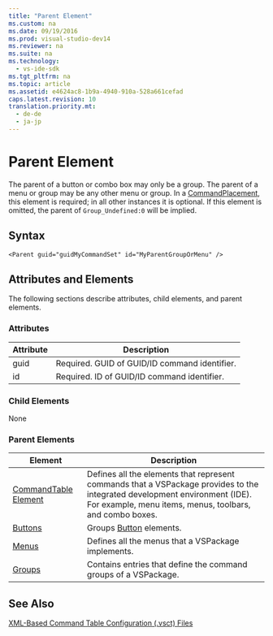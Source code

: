 ```yaml
---
title: "Parent Element"
ms.custom: na
ms.date: 09/19/2016
ms.prod: visual-studio-dev14
ms.reviewer: na
ms.suite: na
ms.technology: 
  - vs-ide-sdk
ms.tgt_pltfrm: na
ms.topic: article
ms.assetid: e4624ac8-1b9a-4940-910a-528a661cefad
caps.latest.revision: 10
translation.priority.mt: 
  - de-de
  - ja-jp
---
```

# Parent Element
The parent of a button or combo box may only be a group. The parent of a menu or group may be any other menu or group. In a [CommandPlacement](../vs140/CommandPlacement-Element.md), this element is required; in all other instances it is optional. If this element is omitted, the parent of `Group_Undefined:0` will be implied.  
  
## Syntax  
  
```  
<Parent guid="guidMyCommandSet" id="MyParentGroupOrMenu" />  
```  
  
## Attributes and Elements  
 The following sections describe attributes, child elements, and parent elements.  
  
### Attributes  
  
|Attribute|Description|  
|---------------|-----------------|  
|guid|Required. GUID of GUID/ID command identifier.|  
|id|Required. ID of GUID/ID command identifier.|  
  
### Child Elements  
 None  
  
### Parent Elements  
  
|Element|Description|  
|-------------|-----------------|  
|[CommandTable Element](../vs140/CommandTable-Element.md)|Defines all the elements that represent commands that a VSPackage provides to the integrated development environment (IDE). For example, menu items, menus, toolbars, and combo boxes.|  
|[Buttons](../vs140/Buttons-Element.md)|Groups [Button](../vs140/Button-Element.md) elements.|  
|[Menus](../vs140/Menus-Element.md)|Defines all the menus that a VSPackage implements.|  
|[Groups](../vs140/Groups-Element.md)|Contains entries that define the command groups of a VSPackage.|  
  
## See Also  
 [XML-Based Command Table Configuration (.vsct) Files](../vs140/Visual-Studio-Command-Table--.Vsct--Files.md)